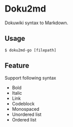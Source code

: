 # Doku2md

Dokuwiki syntax to Markdown.

## Usage

```
$ doku2md-go [filepath]
```

## Feature

Support following syntax

* Bold
* Italic
* Link
* Codeblock
* Monospaced
* Unordered list
* Ordered list
